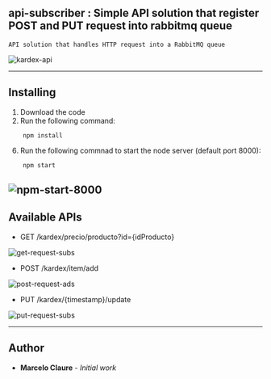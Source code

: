 ## api-subscriber : Simple API solution that register POST and PUT request into rabbitmq queue  
```
API solution that handles HTTP request into a RabbitMQ queue
```
![kardex-api](https://user-images.githubusercontent.com/24611413/77260002-7e98fa80-6c5b-11ea-9efb-591173cb121e.jpg)

---
## Installing

1. Download the code
2. Run the following command:
```
    npm install
```
6. Run the following commnad to start the node server (default port 8000):
```
    npm start
```
![npm-start-8000](https://user-images.githubusercontent.com/24611413/77261271-b9069580-6c63-11ea-9513-f6c4b072e471.jpg)
---
## Available APIs

* GET     /kardex/precio/producto?id={idProducto}

![get-request-subs](https://user-images.githubusercontent.com/24611413/77261516-5adab200-6c65-11ea-8e93-82d991c0251a.jpg)

* POST    /kardex/item/add

![post-request-ads](https://user-images.githubusercontent.com/24611413/77261521-65954700-6c65-11ea-82a4-a211efdf0948.jpg)

* PUT     /kardex/{timestamp}/update

![put-request-subs](https://user-images.githubusercontent.com/24611413/77261532-734acc80-6c65-11ea-8358-397b478051cd.jpg)

---
## Author

* **Marcelo Claure** - *Initial work*
